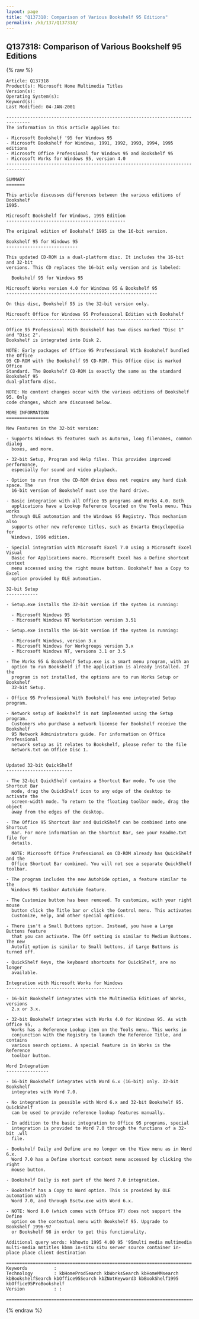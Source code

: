 ```yaml
---
layout: page
title: "Q137318: Comparison of Various Bookshelf 95 Editions"
permalink: /kb/137/Q137318/
---
```


## Q137318: Comparison of Various Bookshelf 95 Editions

{% raw %}

	Article: Q137318
	Product(s): Microsoft Home Multimedia Titles
	Version(s): 
	Operating System(s): 
	Keyword(s): 
	Last Modified: 04-JAN-2001
	
	-------------------------------------------------------------------------------
	The information in this article applies to:
	
	- Microsoft Bookshelf '95 for Windows 95 
	- Microsoft Bookshelf for Windows, 1991, 1992, 1993, 1994, 1995 editions 
	- Microsoft Office Professional for Windows 95 and Bookshelf 95 
	- Microsoft Works for Windows 95, version 4.0 
	-------------------------------------------------------------------------------
	
	SUMMARY
	=======
	
	This article discusses differences between the various editions of Bookshelf
	1995.
	
	Microsoft Bookshelf for Windows, 1995 Edition
	---------------------------------------------
	
	The original edition of Bookshelf 1995 is the 16-bit version.
	
	Bookshelf 95 for Windows 95
	---------------------------
	
	This updated CD-ROM is a dual-platform disc. It includes the 16-bit and 32-bit
	versions. This CD replaces the 16-bit only version and is labeled:
	
	  Bookshelf 95 for Windows 95
	
	Microsoft Works version 4.0 for Windows 95 & Bookshelf 95
	---------------------------------------------------------
	
	On this disc, Bookshelf 95 is the 32-bit version only.
	
	Microsoft Office for Windows 95 Professional Edition with Bookshelf
	-------------------------------------------------------------------
	
	Office 95 Professional With Bookshelf has two discs marked "Disc 1" and "Disc 2".
	Bookshelf is integrated into Disk 2.
	
	NOTE: Early packages of Office 95 Professional With Bookshelf bundled the Office
	95 CD-ROM with the Bookshelf 95 CD-ROM. This Office disc is marked Office
	Standard. The Bookshelf CD-ROM is exactly the same as the standard Bookshelf 95
	dual-platform disc.
	
	NOTE: No content changes occur with the various editions of Bookshelf 95. Only
	code changes, which are discussed below.
	
	MORE INFORMATION
	================
	
	New Features in the 32-bit version:
	
	- Supports Windows 95 features such as Autorun, long filenames, common dialog
	  boxes, and more.
	
	- 32-bit Setup, Program and Help files. This provides improved performance,
	  especially for sound and video playback.
	
	- Option to run from the CD-ROM drive does not require any hard disk space. The
	  16-bit version of Bookshelf must use the hard drive.
	
	- Basic integration with all Office 95 programs and Works 4.0. Both
	  applications have a Lookup Reference located on the Tools menu. This works
	  through OLE automation and the Windows 95 Registry. This mechanism also
	  supports other new reference titles, such as Encarta Encyclopedia for
	  Windows, 1996 edition.
	
	- Special integration with Microsoft Excel 7.0 using a Microsoft Excel Visual
	  Basic for Applications macro. Microsoft Excel has a Define shortcut context
	  menu accessed using the right mouse button. Bookshelf has a Copy to Excel
	  option provided by OLE automation.
	
	32-bit Setup
	------------
	
	- Setup.exe installs the 32-bit version if the system is running:
	
	  - Microsoft Windows 95
	  - Microsoft Windows NT Workstation version 3.51
	
	- Setup.exe installs the 16-bit version if the system is running:
	
	  - Microsoft Windows, version 3.x
	  - Microsoft Windows for Workgroups version 3.x
	  - Microsoft Windows NT, versions 3.1 or 3.5
	
	- The Works 95 & Bookshelf Setup.exe is a smart menu program, with an
	  option to run Bookshelf if the application is already installed. If the
	  program is not installed, the options are to run Works Setup or Bookshelf
	  32-bit Setup.
	
	- Office 95 Professional With Bookshelf has one integrated Setup program.
	
	- Network setup of Bookshelf is not implemented using the Setup program.
	  Customers who purchase a network license for Bookshelf receive the Bookshelf
	  95 Network Administrators guide. For information on Office Professional
	  network setup as it relates to Bookshelf, please refer to the file
	  Network.txt on Office Disc 1.
	
	
	Updated 32-bit QuickShelf
	-------------------------
	
	- The 32-bit QuickShelf contains a Shortcut Bar mode. To use the Shortcut Bar
	  mode, drag the QuickShelf icon to any edge of the desktop to activate the
	  screen-width mode. To return to the floating toolbar mode, drag the object
	  away from the edges of the desktop.
	
	- The Office 95 Shortcut Bar and QuickShelf can be combined into one Shortcut
	  Bar. For more information on the Shortcut Bar, see your Readme.txt file for
	  details.
	
	  NOTE: Microsoft Office Professional on CD-ROM already has QuickShelf and the
	  Office Shortcut Bar combined. You will not see a separate QuickShelf toolbar.
	
	- The program includes the new Autohide option, a feature similar to the
	  Windows 95 taskbar Autohide feature.
	
	- The Customize button has been removed. To customize, with your right mouse
	  button click the Title bar or click the Control menu. This activates
	  Customize, Help, and other special options.
	
	- There isn't a Small Buttons option. Instead, you have a Large Buttons feature
	  that you can activate. The Off setting is similar to Medium Buttons. The new
	  Autofit option is similar to Small buttons, if Large Buttons is turned off.
	
	- QuickShelf Keys, the keyboard shortcuts for QuickShelf, are no longer
	  available.
	
	Integration with Microsoft Works for Windows
	--------------------------------------------
	
	- 16-bit Bookshelf integrates with the Multimedia Editions of Works, versions
	  2.x or 3.x.
	
	- 32-bit Bookshelf integrates with Works 4.0 for Windows 95. As with Office 95,
	  Works has a Reference Lookup item on the Tools menu. This works in
	  conjunction with the Registry to launch the Reference Title, and contains
	  various search options. A special feature is in Works is the Reference
	  toolbar button.
	
	Word Integration
	----------------
	
	- 16-bit Bookshelf integrates with Word 6.x (16-bit) only. 32-bit Bookshelf
	  integrates with Word 7.0.
	
	- No integration is possible with Word 6.x and 32-bit Bookshelf 95. QuickShelf
	  can be used to provide reference lookup features manually.
	
	- In addition to the basic integration to Office 95 programs, special
	  integration is provided to Word 7.0 through the functions of a 32- bit .wll
	  file.
	
	- Bookshelf Daily and Define are no longer on the View menu as in Word 6.x.
	  Word 7.0 has a Define shortcut context menu accessed by clicking the right
	  mouse button.
	
	- Bookshelf Daily is not part of the Word 7.0 integration.
	
	- Bookshelf has a Copy to Word option. This is provided by OLE automation with
	  Word 7.0, and through Bsctw.exe with Word 6.x.
	
	- NOTE: Word 8.0 (which comes with Office 97) does not support the Define
	  option on the contextual menu with Bookshelf 95. Upgrade to Bookshelf 1996-97
	  or Bookshelf 98 in order to get this functionality.
	
	Additional query words: kbhowto 1995 4.00 95 '95multi media multimedia multi-media mmtitles kbmm in-situ situ server source container in- place place client destination
	
	======================================================================
	Keywords          :  
	Technology        : kbHomeProdSearch kbWorksSearch kbHomeMMsearch kbBookshelfSearch kbOffice95Search kbZNotKeyword3 kbBookShelf1995 kbOffice95ProBookshelf
	Version           : :
	
	=============================================================================
	

{% endraw %}
